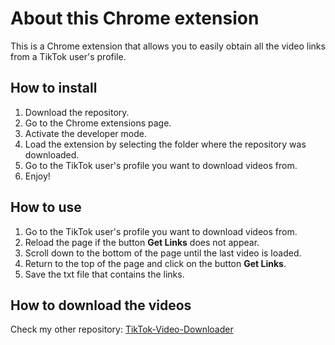 # About this Chrome extension

This is a Chrome extension that allows you to easily obtain all the video links from a TikTok user's profile.

## How to install

1. Download the repository.
2. Go to the Chrome extensions page.
3. Activate the developer mode.
4. Load the extension by selecting the folder where the repository was downloaded.
5. Go to the TikTok user's profile you want to download videos from.
6. Enjoy!

## How to use

1. Go to the TikTok user's profile you want to download videos from.
2. Reload the page if the button **Get Links** does not appear.
3. Scroll down to the bottom of the page until the last video is loaded.
4. Return to the top of the page and click on the button **Get Links**.
5. Save the txt file that contains the links.

## How to download the videos

Check my other repository: [TikTok-Video-Downloader](https://github.com/loo-kuhs/tiktok-video-downloader.git)
